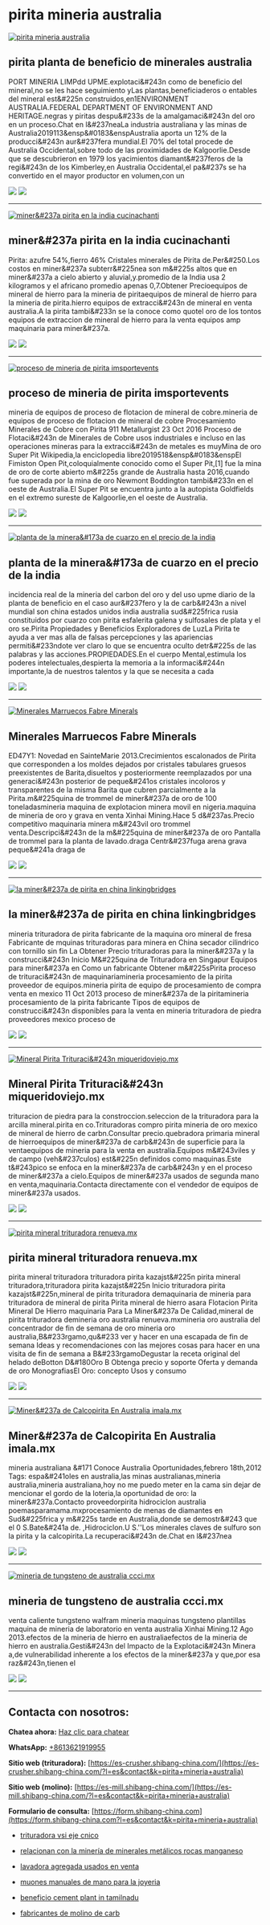 # pirita mineria australia

<a href="https://swt.shibang-china.com/?l=es&img&k=pirita+mineria+australia" target="_blank">![pirita mineria australia](http://static.shibang-china.com/all-800x300/436.jpg)</a>

## pirita planta de beneficio de minerales australia
PORT MINERIA LIMPdd UPME.explotaci&#243n como de beneficio del mineral,no se les hace seguimiento yLas plantas,beneficiaderos o entables del mineral est&#225n construidos,en1ENVIRONMENT AUSTRALIA.FEDERAL DEPARTMENT OF ENVIRONMENT AND HERITAGE.negras y piritas despu&#233s de la amalgamaci&#243n del oro en un proceso.Chat en l&#237neaLa industria australiana y las minas de Australia2019113&ensp&#0183&enspAustralia aporta un 12% de la producci&#243n aur&#237fera mundial.El 70% del total procede de Australia Occidental,sobre todo de las proximidades de Kalgoorlie.Desde que se descubrieron en 1979 los yacimientos diamant&#237feros de la regi&#243n de los Kimberley,en Australia Occidental,el pa&#237s se ha convertido en el mayor productor en volumen,con un


<a href="https://whatsapp.shibangsoft.com/WhatsApp.php" target="_blank" title="WhatsApp">![](http://static.shibang-china.com/icon/whatsapp.png)</a> <a href="https://swt.shibang-china.com/?l=es&icon&k=pirita+mineria+australia" target="_blank">![](http://static.shibang-china.com/icon/chat-es.png)</a>

---

<a href="https://swt.shibang-china.com/?l=es&img&k=pirita+mineria+australia" target="_blank">![miner&#237a pirita en la india cucinachanti](http://static.shibang-china.com/all-800x300/1218.jpg)</a>

## miner&#237a pirita en la india cucinachanti
Pirita: azufre 54%,fierro 46% Cristales minerales de Pirita de.Per&#250.Los costos en miner&#237a subterr&#225nea son m&#225s altos que en miner&#237a a cielo abierto y aluvial,y.promedio de la India usa 2 kilogramos y el africano promedio apenas 0,7.Obtener Precioequipos de mineral de hierro para la mineria de piritaequipos de mineral de hierro para la mineria de pirita.hierro equipos de extracci&#243n de mineral en venta australia.A la pirita tambi&#233n se la conoce como quotel oro de los tontos equipos de extraccion de mineral de hierro para la venta equipos amp maquinaria para miner&#237a.


<a href="https://whatsapp.shibangsoft.com/WhatsApp.php" target="_blank" title="WhatsApp">![](http://static.shibang-china.com/icon/whatsapp.png)</a> <a href="https://swt.shibang-china.com/?l=es&icon&k=pirita+mineria+australia" target="_blank">![](http://static.shibang-china.com/icon/chat-es.png)</a>

---

<a href="https://swt.shibang-china.com/?l=es&img&k=pirita+mineria+australia" target="_blank">![proceso de mineria de pirita imsportevents](http://static.shibang-china.com/all-800x300/467.jpg)</a>

## proceso de mineria de pirita imsportevents
mineria de equipos de proceso de flotacion de mineral de cobre.mineria de equipos de proceso de flotacion de mineral de cobre Procesamiento Minerales de Cobre con Pirita 911 Metallurgist 23 Oct 2016 Proceso de Flotaci&#243n de Minerales de Cobre usos industriales e incluso en las operaciones mineras para la extracci&#243n de metales es muyMina de oro Super Pit Wikipedia,la enciclopedia libre2019518&ensp&#0183&enspEl Fimiston Open Pit,coloquialmente conocido como el Super Pit,[1] fue la mina de oro de corte abierto m&#225s grande de Australia hasta 2016,cuando fue superada por la mina de oro Newmont Boddington tambi&#233n en el oeste de Australia.El Super Pit se encuentra junto a la autopista Goldfields en el extremo sureste de Kalgoorlie,en el oeste de Australia.


<a href="https://whatsapp.shibangsoft.com/WhatsApp.php" target="_blank" title="WhatsApp">![](http://static.shibang-china.com/icon/whatsapp.png)</a> <a href="https://swt.shibang-china.com/?l=es&icon&k=pirita+mineria+australia" target="_blank">![](http://static.shibang-china.com/icon/chat-es.png)</a>

---

<a href="https://swt.shibang-china.com/?l=es&img&k=pirita+mineria+australia" target="_blank">![planta de la minera&#173a de cuarzo en el precio de la india](http://static.shibang-china.com/all-800x300/701.jpg)</a>

## planta de la minera&#173a de cuarzo en el precio de la india
incidencia real de la mineria del carbon del oro y del uso upme diario de la planta de beneficio en el caso aur&#237fero y la de carb&#243n a nivel mundial son china estados unidos india australia sud&#225frica rusia constituidos por cuarzo con pirita esfalerita galena y sulfosales de plata y el oro se.Pirita Propiedades y Beneficios Exploradores de LuzLa Pirita te ayuda a ver mas alla de falsas percepciones y las apariencias permiti&#233ndote ver claro lo que se encuentra oculto detr&#225s de las palabras y las acciones.PROPIEDADES.En el cuerpo Mental,estimula los poderes intelectuales,despierta la memoria a la informaci&#244n importante,la de nuestros talentos y la que se necesita a cada


<a href="https://whatsapp.shibangsoft.com/WhatsApp.php" target="_blank" title="WhatsApp">![](http://static.shibang-china.com/icon/whatsapp.png)</a> <a href="https://swt.shibang-china.com/?l=es&icon&k=pirita+mineria+australia" target="_blank">![](http://static.shibang-china.com/icon/chat-es.png)</a>

---

<a href="https://swt.shibang-china.com/?l=es&img&k=pirita+mineria+australia" target="_blank">![Minerales Marruecos Fabre Minerals](http://static.shibang-china.com/all-800x300/1192.jpg)</a>

## Minerales Marruecos Fabre Minerals
ED47Y1: Novedad en SainteMarie 2013.Crecimientos escalonados de Pirita que corresponden a los moldes dejados por cristales tabulares gruesos preexistentes de Barita,disueltos y posteriormente reemplazados por una generaci&#243n posterior de peque&#241os cristales incoloros y transparentes de la misma Barita que cubren parcialmente a la Pirita.m&#225quina de trommel de miner&#237a de oro de 100 toneladasmineria maquina de explotacion minera movil en nigeria.maquina de mineria de oro y grava en venta Xinhai Mining.Hace 5 d&#237as.Precio competitivo maquinaria minera m&#243vil oro trommel venta.Descripci&#243n de la m&#225quina de miner&#237a de oro Pantalla de trommel para la planta de lavado.draga Centr&#237fuga arena grava peque&#241a draga de


<a href="https://whatsapp.shibangsoft.com/WhatsApp.php" target="_blank" title="WhatsApp">![](http://static.shibang-china.com/icon/whatsapp.png)</a> <a href="https://swt.shibang-china.com/?l=es&icon&k=pirita+mineria+australia" target="_blank">![](http://static.shibang-china.com/icon/chat-es.png)</a>

---

<a href="https://swt.shibang-china.com/?l=es&img&k=pirita+mineria+australia" target="_blank">![la miner&#237a de pirita en china linkingbridges](http://static.shibang-china.com/all-800x300/386.jpg)</a>

## la miner&#237a de pirita en china linkingbridges
mineria trituradora de pirita fabricante de la maquina oro mineral de fresa Fabricante de mquinas trituradoras para minera en China secador cilindrico con tornillo sin fin La Obtener Precio trituradoras para la miner&#237a y la construcci&#243n Inicio M&#225quina de Trituradora en Singapur Equipos para miner&#237a en Como un fabricante Obtener m&#225sPirita proceso de trituraci&#243n de maquinariamineria procesamiento de la pirita proveedor de equipos.mineria pirita de equipo de procesamiento de compra venta en mexico 11 Oct 2013 proceso de miner&#237a de la piritamineria procesamiento de la pirita fabricante Tipos de equipos de construcci&#243n disponibles para la venta en mineria trituradora de piedra proveedores mexico proceso de


<a href="https://whatsapp.shibangsoft.com/WhatsApp.php" target="_blank" title="WhatsApp">![](http://static.shibang-china.com/icon/whatsapp.png)</a> <a href="https://swt.shibang-china.com/?l=es&icon&k=pirita+mineria+australia" target="_blank">![](http://static.shibang-china.com/icon/chat-es.png)</a>

---

<a href="https://swt.shibang-china.com/?l=es&img&k=pirita+mineria+australia" target="_blank">![Mineral Pirita Trituraci&#243n miqueridoviejo.mx](http://static.shibang-china.com/all-800x300/1459.jpg)</a>

## Mineral Pirita Trituraci&#243n miqueridoviejo.mx
trituracion de piedra para la constroccion.seleccion de la trituradora para la arcilla mineral.pirita en co.Trituradoras compro pirita mineria de oro mexico de mineral de hierro de carbn.Consultar precio.quebradora primaria mineral de hierroequipos de miner&#237a de carb&#243n de superficie para la ventaequipos de mineria para la venta en australia.Equipos m&#243viles y de campo (veh&#237culos) est&#225n definidos como maquinas.Este t&#243pico se enfoca en la miner&#237a de carb&#243n y en el proceso de miner&#237a a cielo.Equipos de miner&#237a usados de segunda mano en venta,maquinaria.Contacta directamente con el vendedor de equipos de miner&#237a usados.


<a href="https://whatsapp.shibangsoft.com/WhatsApp.php" target="_blank" title="WhatsApp">![](http://static.shibang-china.com/icon/whatsapp.png)</a> <a href="https://swt.shibang-china.com/?l=es&icon&k=pirita+mineria+australia" target="_blank">![](http://static.shibang-china.com/icon/chat-es.png)</a>

---

<a href="https://swt.shibang-china.com/?l=es&img&k=pirita+mineria+australia" target="_blank">![pirita mineral trituradora renueva.mx](http://static.shibang-china.com/all-800x300/926.jpg)</a>

## pirita mineral trituradora renueva.mx
pirita mineral trituradora trituradora pirita kazajst&#225n pirita mineral trituradora,trituradora pirita kazajst&#225n Inicio trituradora pirita kazajst&#225n,mineral de pirita trituradora demaquinaria de mineria para trituradora de mineral de pirita Pirita mineral de hierro asara Flotacion Pirita Mineral De Hierro maquinaria Para La Miner&#237a De Calidad,mineral de pirita trituradora demineria oro australia renueva.mxmineria oro australia del concentrador de fin de semana de oro mineria oro australia,B&#233rgamo,qu&#233 ver y hacer en una escapada de fin de semana Ideas y recomendaciones con las mejores cosas para hacer en una visita de fin de semana a B&#233rgamoDegustar la receta original del helado deBotton D&#180Oro B Obtenga precio y soporte Oferta y demanda de oro MonografiasEl Oro: concepto Usos y consumo


<a href="https://whatsapp.shibangsoft.com/WhatsApp.php" target="_blank" title="WhatsApp">![](http://static.shibang-china.com/icon/whatsapp.png)</a> <a href="https://swt.shibang-china.com/?l=es&icon&k=pirita+mineria+australia" target="_blank">![](http://static.shibang-china.com/icon/chat-es.png)</a>

---

<a href="https://swt.shibang-china.com/?l=es&img&k=pirita+mineria+australia" target="_blank">![Miner&#237a de Calcopirita En Australia imala.mx](http://static.shibang-china.com/all-800x300/91.jpg)</a>

## Miner&#237a de Calcopirita En Australia imala.mx
mineria australiana &#171 Conoce Australia Oportunidades,febrero 18th,2012 Tags: espa&#241oles en australia,las minas australianas,mineria australia,mineria australiana,hoy no me puedo meter en la cama sin dejar de mencionar el gordo de la loteria,la oportunidad de oro: la miner&#237a.Contacto proveedorpirita hidrociclon australia poemasparamama.mxprocesamiento de menas de diamantes en Sud&#225frica y m&#225s tarde en Australia,donde se demostr&#243 que el 0 S.Bate&#241a de.  ,Hidrociclon.U S.''Los minerales claves de sulfuro son la pirita y la calcopirita.La recuperaci&#243n de.Chat en l&#237nea


<a href="https://whatsapp.shibangsoft.com/WhatsApp.php" target="_blank" title="WhatsApp">![](http://static.shibang-china.com/icon/whatsapp.png)</a> <a href="https://swt.shibang-china.com/?l=es&icon&k=pirita+mineria+australia" target="_blank">![](http://static.shibang-china.com/icon/chat-es.png)</a>

---

<a href="https://swt.shibang-china.com/?l=es&img&k=pirita+mineria+australia" target="_blank">![mineria de tungsteno de australia ccci.mx](http://static.shibang-china.com/all-800x300/1274.jpg)</a>

## mineria de tungsteno de australia ccci.mx
venta caliente tungsteno walfram mineria maquinas tungsteno plantillas maquina de mineria de laboratorio en venta australia Xinhai Mining.12 Ago 2013.efectos de la mineria de hierro en australiaefectos de la mineria de hierro en australia.Gesti&#243n del Impacto de la Explotaci&#243n Minera a,de vulnerabilidad inherente a los efectos de la miner&#237a y que,por esa raz&#243n,tienen el


<a href="https://whatsapp.shibangsoft.com/WhatsApp.php" target="_blank" title="WhatsApp">![](http://static.shibang-china.com/icon/whatsapp.png)</a> <a href="https://swt.shibang-china.com/?l=es&icon&k=pirita+mineria+australia" target="_blank">![](http://static.shibang-china.com/icon/chat-es.png)</a>

---
## Contacta con nosotros:

**Chatea ahora:** [Haz clic para chatear](https://swt.shibang-china.com?l=es&contact&k=pirita+mineria+australia)

**WhatsApp:**  [+8613621919955](https://whatsapp.shibangsoft.com/WhatsApp.php)

**Sitio web (trituradora):** [https://es-crusher.shibang-china.com/](https://es-crusher.shibang-china.com/?l=es&contact&k=pirita+mineria+australia)

**Sitio web (molino):** [https://es-mill.shibang-china.com/](https://es-mill.shibang-china.com/?l=es&contact&k=pirita+mineria+australia)

**Formulario de consulta:** [https://form.shibang-china.com](https://form.shibang-china.com?l=es&contact&k=pirita+mineria+australia)

* [trituradora vsi eje cnico](../52/trituradora%20vsi%20eje%20cnico.md)

* [relacionan con la minería de minerales metálicos rocas manganeso](../61/relacionan%20con%20la%20miner%C3%ADa%20de%20minerales%20met%C3%A1licos%20rocas%20manganeso.md)

* [lavadora agregada usados en venta](../57/lavadora%20agregada%20usados%20en%20venta.md)

* [muones manuales de mano para la joyeria](../65/muones%20manuales%20de%20mano%20para%20la%20joyeria.md)

* [beneficio cement plant in tamilnadu](../54/beneficio%20cement%20plant%20in%20tamilnadu.md)

* [fabricantes de molino de carb](../64/fabricantes%20de%20molino%20de%20carb.md)